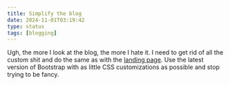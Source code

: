 ```yaml
---
title: Simplify the blog
date: 2024-11-01T03:19:42
type: status
tags: [blogging]
---
```


Ugh, the more I look at the blog, the more I hate it. I need to get rid of all the custom shit and do the same as with the [landing page](https://friedrich.uk). Use the latest version of Bootstrap with as little CSS customizations as possible and stop trying to be fancy.

